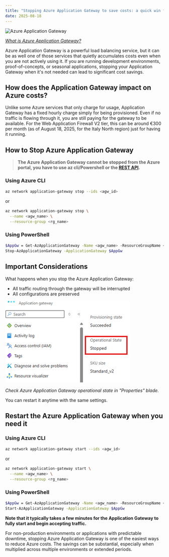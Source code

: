 ```yaml
---
title: "Stopping Azure Application Gateway to save costs: a quick win for your Azure bill."
date: 2025-08-18
---
```

![Azure Application Gateway](https://learn.microsoft.com/en-us/azure/application-gateway/media/application-gateway-url-route-overview/figure1-720.png)

*[What is Azure Application Gateway?](https://learn.microsoft.com/en-us/azure/application-gateway/overview)*

Azure Application Gateway is a powerful load balancing service, but it can be as well one of those services that quietly accumulates costs even when you are not actively using it. If you are running development environments, proof-of-concepts, or seasonal applications, stopping your Application Gateway when it's not needed can lead to significant cost savings.

## How does the Application Gateway impact on Azure costs?
Unlike some Azure services that only charge for usage, Application Gateway has a fixed hourly charge simply for being provisioned. Even if no traffic is flowing through it, you are still paying for the gateway to be available. For the Web Application Firewall V2 tier, this can be around €300 per month (as of August 18, 2025, for the Italy North region) just for having it running.

## How to Stop Azure Application Gateway
>**The Azure Application Gateway cannot be stopped from the Azure portal, you have to use az cli/Powershell or the [REST API](https://learn.microsoft.com/en-us/rest/api/application-gateway/application-gateways/stop?view=rest-application-gateway-2024-05-01&tabs=HTTP).**

### Using Azure CLI

```bash
az network application-gateway stop --ids <agw_id>
```

or

```bash
az network application-gateway stop \
  --name <agw_name> \
  --resource-group <rg_name>
```

### Using PowerShell

```bash
$AppGw = Get-AzApplicationGateway -Name <agw_name> -ResourceGroupName <rg_name>
Stop-AzApplicationGateway -ApplicationGateway $AppGw
```

## Important Considerations
What happens when you stop the Azure Application Gateway:
- All traffic routing through the gateway will be interrupted
- All configurations are preserved

![plot](https://github.com/fabiocannas/fabiocannas.github.io/blob/main/_posts/2025-07-18-Stopping-Azure-Application-Gateway-to-Save-Costs/2025-07-18-Stopping-Azure-Application-Gateway-to-Save-Costs.png?raw=true)

*Check Azure Application Gateway operational state in "Properties" blade.*

You can restart it anytime with the same settings.

## Restart the Azure Application Gateway when you need it

### Using Azure CLI

```bash
az network application-gateway start --ids <agw_id>
```

or

```bash
az network application-gateway start \
  --name <agw_name> \
  --resource-group <rg_name>
```

### Using PowerShell

```bash
$AppGw = Get-AzApplicationGateway -Name <agw_name> -ResourceGroupName <rg_name>
Start-AzApplicationGateway -ApplicationGateway $AppGw
```

**Note that it typically takes a few minutes for the Application Gateway to fully start and begin accepting traffic.**

For non-production environments or applications with predictable downtime, stopping Azure Application Gateway is one of the easiest ways to reduce Azure costs. The savings can be substantial, especially when multiplied across multiple environments or extended periods.
